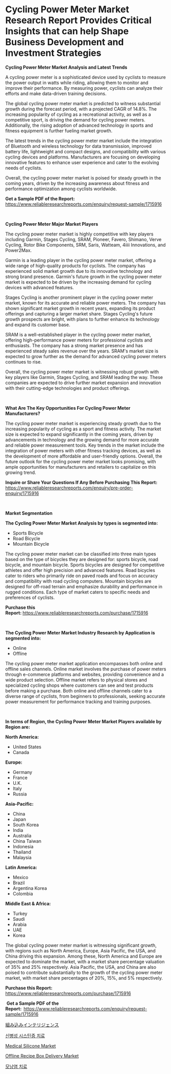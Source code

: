 <p><h1>Cycling Power Meter Market Research Report Provides Critical Insights that can help Shape Business Development and Investment Strategies</h1></p><p><strong>Cycling Power Meter Market Analysis and Latest Trends</strong></p>
<p><p>A cycling power meter is a sophisticated device used by cyclists to measure the power output in watts while riding, allowing them to monitor and improve their performance. By measuring power, cyclists can analyze their efforts and make data-driven training decisions.</p><p>The global cycling power meter market is predicted to witness substantial growth during the forecast period, with a projected CAGR of 14.8%. The increasing popularity of cycling as a recreational activity, as well as a competitive sport, is driving the demand for cycling power meters. Additionally, the rising adoption of advanced technology in sports and fitness equipment is further fueling market growth.</p><p>The latest trends in the cycling power meter market include the integration of Bluetooth and wireless technology for data transmission, improved battery life, lightweight and compact designs, and compatibility with various cycling devices and platforms. Manufacturers are focusing on developing innovative features to enhance user experience and cater to the evolving needs of cyclists.</p><p>Overall, the cycling power meter market is poised for steady growth in the coming years, driven by the increasing awareness about fitness and performance optimization among cyclists worldwide.</p></p>
<p><strong>Get a Sample PDF of the Report:&nbsp;</strong> <a href="https://www.reliableresearchreports.com/enquiry/request-sample/1715916">https://www.reliableresearchreports.com/enquiry/request-sample/1715916</a></p>
<p>&nbsp;</p>
<p><strong>Cycling Power Meter Major Market Players</strong></p>
<p><p>The cycling power meter market is highly competitive with key players including Garmin, Stages Cycling, SRAM, Pioneer, Favero, Shimano, Verve Cycling, Rotor Bike Components, SRM, Saris, Watteam, 4iiii Innovations, and Power2Max.</p><p>Garmin is a leading player in the cycling power meter market, offering a wide range of high-quality products for cyclists. The company has experienced solid market growth due to its innovative technology and strong brand presence. Garmin's future growth in the cycling power meter market is expected to be driven by the increasing demand for cycling devices with advanced features.</p><p>Stages Cycling is another prominent player in the cycling power meter market, known for its accurate and reliable power meters. The company has shown significant market growth in recent years, expanding its product offerings and capturing a larger market share. Stages Cycling's future growth prospects are bright, with plans to further enhance its technology and expand its customer base.</p><p>SRAM is a well-established player in the cycling power meter market, offering high-performance power meters for professional cyclists and enthusiasts. The company has a strong market presence and has experienced steady sales revenue over the years. SRAM's market size is expected to grow further as the demand for advanced cycling power meters continues to rise.</p><p>Overall, the cycling power meter market is witnessing robust growth with key players like Garmin, Stages Cycling, and SRAM leading the way. These companies are expected to drive further market expansion and innovation with their cutting-edge technologies and product offerings.</p></p>
<p>&nbsp;</p>
<p><strong>What Are The Key Opportunities For Cycling Power Meter Manufacturers?</strong></p>
<p><p>The cycling power meter market is experiencing steady growth due to the increasing popularity of cycling as a sport and fitness activity. The market size is expected to expand significantly in the coming years, driven by advancements in technology and the growing demand for more accurate and reliable power measurement tools. Key trends in the market include the integration of power meters with other fitness tracking devices, as well as the development of more affordable and user-friendly options. Overall, the future outlook for the cycling power meter market looks promising, with ample opportunities for manufacturers and retailers to capitalize on this growing trend.</p></p>
<p><strong>Inquire or Share Your Questions If Any Before Purchasing This Report:</strong> <a href="https://www.reliableresearchreports.com/enquiry/pre-order-enquiry/1715916">https://www.reliableresearchreports.com/enquiry/pre-order-enquiry/1715916</a></p>
<p>&nbsp;</p>
<p><strong>Market Segmentation</strong></p>
<p><strong>The Cycling Power Meter Market Analysis by types is segmented into:</strong></p>
<p><ul><li>Sports Bicycle</li><li>Road Bicycle</li><li>Mountain Bicycle</li></ul></p>
<p><p>The cycling power meter market can be classified into three main types based on the type of bicycles they are designed for: sports bicycle, road bicycle, and mountain bicycle. Sports bicycles are designed for competitive athletes and offer high precision and advanced features. Road bicycles cater to riders who primarily ride on paved roads and focus on accuracy and compatibility with road cycling computers. Mountain bicycles are designed for off-road terrain and emphasize durability and performance in rugged conditions. Each type of market caters to specific needs and preferences of cyclists.</p></p>
<p><strong>Purchase this Report:&nbsp;</strong><a href="https://www.reliableresearchreports.com/purchase/1715916">https://www.reliableresearchreports.com/purchase/1715916</a></p>
<p>&nbsp;</p>
<p><strong>The Cycling Power Meter Market Industry Research by Application is segmented into:</strong></p>
<p><ul><li>Online</li><li>Offline</li></ul></p>
<p><p>The cycling power meter market application encompasses both online and offline sales channels. Online market involves the purchase of power meters through e-commerce platforms and websites, providing convenience and a wide product selection. Offline market refers to physical stores and specialized cycling shops where customers can see and test products before making a purchase. Both online and offline channels cater to a diverse range of cyclists, from beginners to professionals, seeking accurate power measurement for performance tracking and training purposes.</p></p>
<p>&nbsp;</p>
<p><strong>In terms of Region, the Cycling Power Meter Market Players available by Region are:</strong></p>
<p>
    <p> <strong> North America: </strong>
        <ul>
            <li>United States</li>
            <li>Canada</li>
        </ul>
        </p> 
    <p> <strong> Europe: </strong>
        <ul>
            <li>Germany</li>
            <li>France</li>
            <li>U.K.</li>
            <li>Italy</li>
            <li>Russia</li>
        </ul>
        </p> 
    <p> <strong> Asia-Pacific: </strong>
        <ul>
            <li>China</li>
            <li>Japan</li>
            <li>South Korea</li>
            <li>India</li>
            <li>Australia</li>
            <li>China Taiwan</li>
            <li>Indonesia</li>
            <li>Thailand</li>
            <li>Malaysia</li>
        </ul>
        </p> 
    <p> <strong> Latin America: </strong>
        <ul>
            <li>Mexico</li>
            <li>Brazil</li>
            <li>Argentina Korea</li>
            <li>Colombia</li>
        </ul>
        </p> 
    <p> <strong> Middle East & Africa: </strong>
        <ul>
            <li>Turkey</li>
            <li>Saudi</li>
            <li>Arabia</li>
            <li>UAE</li>
            <li>Korea</li>
        </ul>
    </p>
    </p>
<p><p>The global cycling power meter market is witnessing significant growth, with regions such as North America, Europe, Asia Pacific, the USA, and China driving this expansion. Among these, North America and Europe are expected to dominate the market, with a market share percentage valuation of 35% and 25% respectively. Asia Pacific, the USA, and China are also poised to contribute substantially to the growth of the cycling power meter market, with market share percentages of 20%, 15%, and 5% respectively.</p></p>
<p><strong>Purchase this Report: </strong><a href="https://www.reliableresearchreports.com/purchase/1715916">https://www.reliableresearchreports.com/purchase/1715916</a></p>
<p>&nbsp;<strong>Get a Sample PDF of the Report:&nbsp;&nbsp;</strong><a href="https://www.reliableresearchreports.com/enquiry/request-sample/1715916">https://www.reliableresearchreports.com/enquiry/request-sample/1715916</a></p>
<p><strong></strong></p>
<p><p><a href="https://medium.com/@samirmayert1/%E7%B5%84%E3%81%BF%E8%BE%BC%E3%81%BF%E3%82%A4%E3%83%B3%E3%83%86%E3%83%AA%E3%82%B8%E3%82%A7%E3%83%B3%E3%82%B9%E5%B8%82%E5%A0%B4-%E3%82%BF%E3%82%A4%E3%83%97-%E9%81%A9%E7%94%A8-%E5%9C%B0%E7%90%86%E3%81%AB%E3%82%88%E3%82%8B%E5%8C%85%E6%8B%AC%E7%9A%84%E3%81%AA%E8%A9%95%E4%BE%A1-f3be3e7a6222">組み込みインテリジェンス</a></p><p><a href="https://medium.com/@boydsmitham726/%EC%8B%A0%EC%9E%A5%EB%B3%91%EC%84%B1-%EC%8B%9C%EC%8A%A4%ED%8B%B0%EB%85%B8%EC%8B%9C%EC%8A%A4-%EC%B9%98%EB%A3%8C%EC%8B%9C%EC%9E%A5-%EB%B6%84%EC%84%9D-%EB%B0%8F-%ED%81%AC%EA%B8%B0%EB%8A%94-2024%EB%85%84%EB%B6%80%ED%84%B0-2031%EB%85%84%EA%B9%8C%EC%A7%80-%EC%98%88%EC%B8%A1%EB%90%A9%EB%8B%88%EB%8B%A4-68399b839e7f">신병성 시스틴증 치료</a></p><p><a href="https://view.publitas.com/reportprime-1/medical-silicone-market-size-share-trends-analysis-report-by-application-regional-outlook-competitive-strategies-and-segment-forecasts-2024-2031/">Medical Silicone Market</a></p><p><a href="https://butternut-bug-553.notion.site/Offline-Recipe-Box-Delivery-Market-Size-Share-Trends-Analysis-Report-By-Material-By-Type-By-End-c7d1b409e13544799289bb65e2d7d461">Offline Recipe Box Delivery Market</a></p><p><a href="https://medium.com/@boydsmitham726/%EB%91%90%EB%93%9C%EB%9F%AC%EA%B8%B0-%EC%B9%98%EB%A3%8C-%EC%8B%9C%EC%9E%A5-%EA%B7%9C%EB%AA%A8-cagr-%EC%B6%94%EC%84%B8-2024-2030-10a4d9e1f2ad">모낭염 치료</a></p></p>